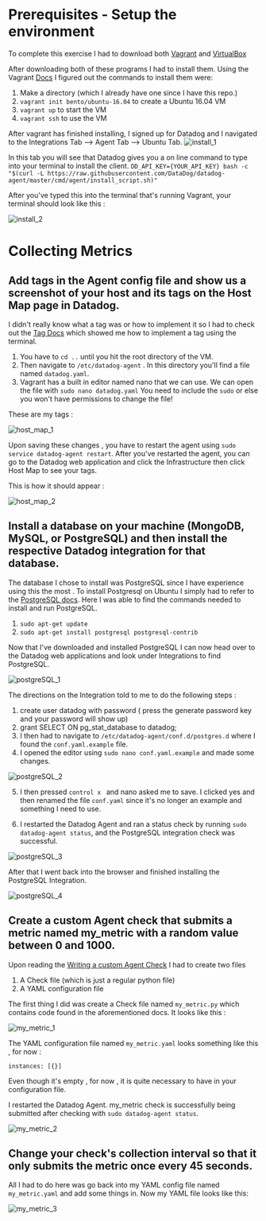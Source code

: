 # Prerequisites - Setup the environment

To complete this exercise I had to download both [Vagrant](https://www.vagrantup.com/downloads.html) and [VirtualBox](https://www.virtualbox.org/wiki/Downloads)

After downloading both of these programs I had to install them. Using the Vagrant [Docs](https://www.vagrantup.com/intro/getting-started/project_setup.html) I figured out the commands to install them were:

1. Make a directory (which I already have one since I have this repo.)
2. `vagrant init bento/ubuntu-16.04` to create a Ubuntu 16.04 VM
3. `vagrant up` to start the VM
4. `vagrant ssh` to use the VM


After vagrant has finished installing, I signed up for Datadog and I navigated to the Integrations Tab --> Agent Tab --> Ubuntu Tab.
![install_1](./screenshots/install_1.png)


In this tab  you will see that Datadog gives you a on line command to type into your terminal to install the client.
`DD_API_KEY={YOUR_API_KEY} bash -c "$(curl -L https://raw.githubusercontent.com/DataDog/datadog-agent/master/cmd/agent/install_script.sh)"`

After you've typed this into the terminal that's running Vagrant, your terminal should look like this :

![install_2](./screenshots/install_2.png)

# Collecting Metrics

## Add tags in the Agent config file and show us a screenshot of your host and its tags on the Host Map page in Datadog.

I didn't really know what a tag was or how to implement it so I had to check out the [Tag Docs](https://docs.datadoghq.com/tagging/assigning_tags/?tab=go) which showed me how to  implement a tag using the terminal.

1. You have to `cd ..` until you hit the root directory of the VM.
2. Then navigate to `/etc/datadog-agent` . In this directory you'll find a file named `datadog.yaml`.
3. Vagrant has a built in editor named nano that we can use. We can open the file with `sudo nano datadog.yaml` You need to include the `sudo` or else you won't have permissions to change the file!

These are my tags :

![host_map_1](./screenshots/host_map_1.png)

Upon saving these changes , you have to restart the agent using `sudo service datadog-agent restart`. After you've restarted the agent, you can go to the Datadog web application and click the Infrastructure then click Host Map to see your tags.

This is how it should appear :

![host_map_2](./screenshots/host_map_2.png)

## Install a database on your machine (MongoDB, MySQL, or PostgreSQL) and then install the respective Datadog integration for that database.

The database I chose to install was PostgreSQL since I have experience using this the most . To install Postgresql on Ubuntu I simply had to refer to the [PostgreSQL docs](https://www.digitalocean.com/community/tutorials/how-to-install-and-use-postgresql-on-ubuntu-18-04). Here I was able to find the commands needed to install and run PostgreSQL.

1. `sudo apt-get update`
2. `sudo apt-get install postgresql postgresql-contrib`

Now that I've downloaded and installed PostgreSQL I can now head over to the Datadog web applications and look under Integrations to find PostgreSQL.

![postgreSQL_1](./screenshots/postgreSQL_1.png)

The directions on the Integration told to me to do the following steps :

1. create user datadog with password ( press the generate password key and your password will show up)
2. grant SELECT ON pg_stat_database to datadog;
3. I then had to navigate to `/etc/datadog-agent/conf.d/postgres.d` where I found the `conf.yaml.example` file.
4. I opened the editor using `sudo nano conf.yaml.example` and made some changes.

![postgreSQL_2](./screenshots/postgreSQL_2.png)

5. I then pressed `control x ` and nano asked me to save. I clicked yes and then renamed the file `conf.yaml` since it's no longer an example and something I need to use.

6. I restarted the Datadog Agent and ran a status check by running `sudo datadog-agent status`, and the PostgreSQL integration check was successful.

![postgreSQL_3](./screenshots/postgreSQL_3.png)

After that I went back into the browser and finished installing the PostgreSQL Integration.

![postgreSQL_4](./screenshots/postgreSQL_4.png)


## Create a custom Agent check that submits a metric named my_metric with a random value between 0 and 1000.

Upon reading the [Writing a custom Agent Check](https://docs.datadoghq.com/developers/write_agent_check/?tab=agentv6) I had to create two files

1. A Check file (which is just a regular python file)
2. A YAML configuration file

The first thing I did was create a Check file named `my_metric.py` which contains code found in the aforementioned docs. It looks like this :

![my_metric_1](./screenshots/my_metric_1.png)

The YAML configuration file named `my_metric.yaml` looks something like this , for now :

`instances: [{}]`

Even though it's empty , for now , it is quite necessary to have in your configuration file.

I restarted the Datadog Agent. my_metric check is successfully being submitted after checking with `sudo datadog-agent status`.

![my_metric_2](./screenshots/my_metric_2.png)

## Change your check's collection interval so that it only submits the metric once every 45 seconds.

All I had to do here was go back into my YAML config file named `my_metric.yaml` and add some things in. Now my YAML file looks like this:

![my_metric_3](./screenshots/my_metric_3.png)
